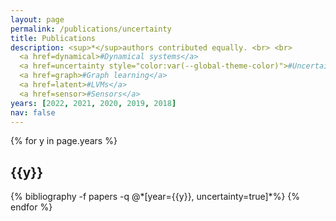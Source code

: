 ```yaml
---
layout: page
permalink: /publications/uncertainty
title: Publications
description: <sup>*</sup>authors contributed equally. <br> <br>
  <a href=dynamical>#Dynamical systems</a>
  <a href=uncertainty style="color:var(--global-theme-color)">#Uncertainty estimation</a>
  <a href=graph>#Graph learning</a>
  <a href=latent>#LVMs</a>
  <a href=sensor>#Sensors</a>
years: [2022, 2021, 2020, 2019, 2018]
nav: false
---
```


<div class="publications">

{% for y in page.years %}
  <h2 class="year">{{y}}</h2>
  {% bibliography -f papers -q @*[year={{y}}, uncertainty=true]*%}
{% endfor %}

</div>

